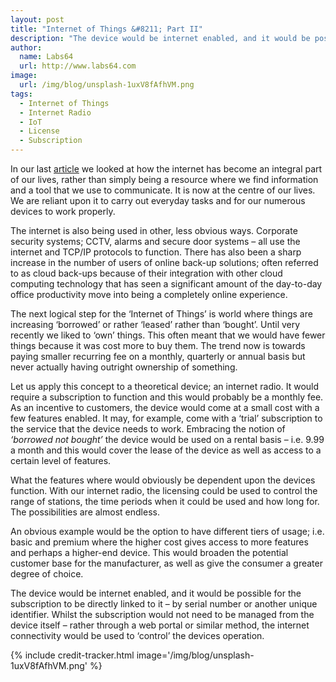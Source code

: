 ```yaml
---
layout: post
title: "Internet of Things &#8211; Part II"
description: "The device would be internet enabled, and it would be possible for the subscription to be directly linked to it – by serial number or another unique identifier"
author:
  name: Labs64
  url: http://www.labs64.com
image:
  url: /img/blog/unsplash-1uxV8fAfhVM.png
tags:
  - Internet of Things
  - Internet Radio
  - IoT
  - License
  - Subscription
---
```


In our last [article](/blog/2015/07/21/internet-of-things-part-i/) we looked at how the internet has become an integral part of our lives, rather than simply being a resource where we find information and a tool that we use to communicate. It is now at the centre of our lives. We are reliant upon it to carry out everyday tasks and for our numerous devices to work properly.

The internet is also being used in other, less obvious ways. Corporate security systems; CCTV, alarms and secure door systems &#8211; all use the internet and TCP/IP protocols to function. There has also been a sharp increase in the number of users of online back-up solutions; often referred to as cloud back-ups because of their integration with other cloud computing technology that has seen a significant amount of the day-to-day office productivity move into being a completely online experience.

The next logical step for the &#8216;Internet of Things&#8217; is world where things are increasing &#8216;borrowed&#8217; or rather &#8216;leased&#8217; rather than &#8216;bought&#8217;. Until very recently we liked to &#8216;own&#8217; things. This often meant that we would have fewer things because it was cost more to buy them. The trend now is towards paying smaller recurring fee on a monthly, quarterly or annual basis but never actually having outright ownership of something.

Let us apply this concept to a theoretical device; an internet radio. It would require a subscription to function and this would probably be a monthly fee. As an incentive to customers, the device would come at a small cost with a few features enabled. It may, for example, come with a &#8216;trial&#8217; subscription to the service that the device needs to work. Embracing the notion of _&#8216;borrowed not bought&#8217;_ the device would be used on a rental basis &#8211; i.e. 9.99 a month and this would cover the lease of the device as well as access to a certain level of features.

What the features where would obviously be dependent upon the devices function. With our internet radio, the licensing could be used to control the range of stations, the time periods when it could be used and how long for. The possibilities are almost endless.

An obvious example would be the option to have different tiers of usage; i.e. basic and premium where the higher cost gives access to more features and perhaps a higher-end device. This would broaden the potential customer base for the manufacturer, as well as give the consumer a greater degree of choice.

The device would be internet enabled, and it would be possible for the subscription to be directly linked to it &#8211; by serial number or another unique identifier. Whilst the subscription would not need to be managed from the device itself &#8211; rather through a web portal or similar method, the internet connectivity would be used to &#8216;control&#8217; the devices operation.

{% include credit-tracker.html image='/img/blog/unsplash-1uxV8fAfhVM.png' %}
